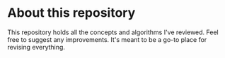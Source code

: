 # About this repository

This repository holds all the concepts and algorithms I've reviewed. Feel free to suggest any improvements. It's meant to be a go-to place for revising everything.